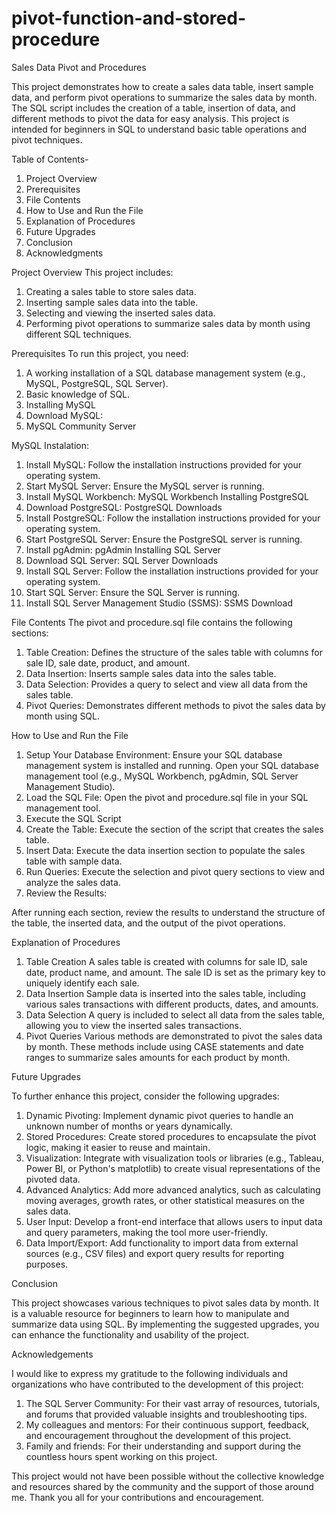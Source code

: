 # pivot-function-and-stored-procedure
Sales Data Pivot and Procedures

This project demonstrates how to create a sales data table, insert sample data, and perform pivot operations to summarize the sales data by month. The SQL script includes the creation of a table, insertion of data, and different methods to pivot the data for easy analysis. This project is intended for beginners in SQL to understand basic table operations and pivot techniques.

Table of Contents-
1. Project Overview
2. Prerequisites
3. File Contents
4. How to Use and Run the File
5. Explanation of Procedures
6. Future Upgrades
7. Conclusion
8. Acknowledgments
   
Project Overview
This project includes:

1. Creating a sales table to store sales data.
2. Inserting sample sales data into the table.
3. Selecting and viewing the inserted sales data.
4. Performing pivot operations to summarize sales data by month using different SQL techniques.
   
Prerequisites
To run this project, you need:

1. A working installation of a SQL database management system (e.g., MySQL, PostgreSQL, SQL Server).
2. Basic knowledge of SQL.
3. Installing MySQL
4. Download MySQL:
5. MySQL Community Server

MySQL Instalation:

1. Install MySQL:
Follow the installation instructions provided for your operating system.
2. Start MySQL Server:
Ensure the MySQL server is running.
3. Install MySQL Workbench:
MySQL Workbench
Installing PostgreSQL
4. Download PostgreSQL:
PostgreSQL Downloads
5. Install PostgreSQL:
Follow the installation instructions provided for your operating system.
6. Start PostgreSQL Server:
Ensure the PostgreSQL server is running.
7. Install pgAdmin:
pgAdmin
Installing SQL Server
8. Download SQL Server:
SQL Server Downloads
9. Install SQL Server:
Follow the installation instructions provided for your operating system.
10. Start SQL Server:
Ensure the SQL Server is running.
11. Install SQL Server Management Studio (SSMS):
SSMS Download

File Contents
The pivot and procedure.sql file contains the following sections:

1. Table Creation: Defines the structure of the sales table with columns for sale ID, sale date, product, and amount.
2. Data Insertion: Inserts sample sales data into the sales table.
3. Data Selection: Provides a query to select and view all data from the sales table.
4. Pivot Queries: Demonstrates different methods to pivot the sales data by month using SQL.

How to Use and Run the File
1. Setup Your Database Environment:
Ensure your SQL database management system is installed and running.
Open your SQL database management tool (e.g., MySQL Workbench, pgAdmin, SQL Server Management Studio).
2. Load the SQL File:
Open the pivot and procedure.sql file in your SQL management tool.
3. Execute the SQL Script
4. Create the Table: Execute the section of the script that creates the sales table.
5. Insert Data: Execute the data insertion section to populate the sales table with sample data.
6. Run Queries: Execute the selection and pivot query sections to view and analyze the sales data.
7. Review the Results:

After running each section, review the results to understand the structure of the table, the inserted data, and the output of the pivot operations.

Explanation of Procedures
1. Table Creation
A sales table is created with columns for sale ID, sale date, product name, and amount. The sale ID is set as the primary key to uniquely identify each sale.
2. Data Insertion
Sample data is inserted into the sales table, including various sales transactions with different products, dates, and amounts.
3. Data Selection
A query is included to select all data from the sales table, allowing you to view the inserted sales transactions.
4. Pivot Queries
Various methods are demonstrated to pivot the sales data by month. These methods include using CASE statements and date ranges to summarize sales amounts for each product by month.

Future Upgrades

To further enhance this project, consider the following upgrades:

1. Dynamic Pivoting: Implement dynamic pivot queries to handle an unknown number of months or years dynamically.
2. Stored Procedures: Create stored procedures to encapsulate the pivot logic, making it easier to reuse and maintain.
3. Visualization: Integrate with visualization tools or libraries (e.g., Tableau, Power BI, or Python's matplotlib) to create visual representations of the pivoted data.
4. Advanced Analytics: Add more advanced analytics, such as calculating moving averages, growth rates, or other statistical measures on the sales data.
5. User Input: Develop a front-end interface that allows users to input data and query parameters, making the tool more user-friendly.
6. Data Import/Export: Add functionality to import data from external sources (e.g., CSV files) and export query results for reporting purposes.

Conclusion

This project showcases various techniques to pivot sales data by month. It is a valuable resource for beginners to learn how to manipulate and summarize data using SQL. By implementing the suggested upgrades, you can enhance the functionality and usability of the project.

Acknowledgements

I would like to express my gratitude to the following individuals and organizations who have contributed to the development of this project:
1. The SQL Server Community: For their vast array of resources, tutorials, and forums that provided valuable insights and troubleshooting tips.
3. My colleagues and mentors: For their continuous support, feedback, and encouragement throughout the development of this project.
3. Family and friends: For their understanding and support during the countless hours spent working on this project.

This project would not have been possible without the collective knowledge and resources shared by the community and the support of those around me. Thank you all for your contributions and encouragement.
